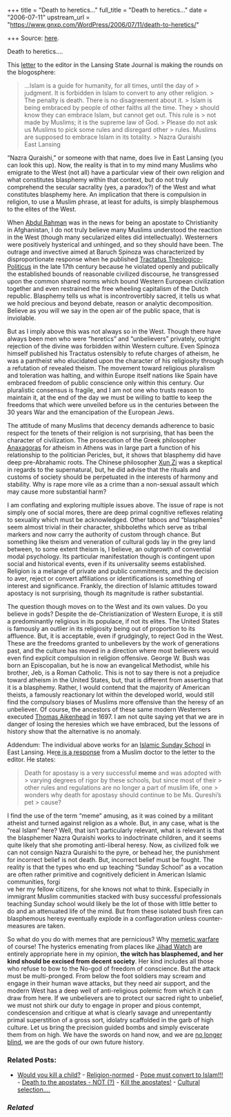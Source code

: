 +++
title = "Death to heretics…"
full_title = "Death to heretics…"
date = "2006-07-11"
upstream_url = "https://www.gnxp.com/WordPress/2006/07/11/death-to-heretics/"

+++
Source: [here](https://www.gnxp.com/WordPress/2006/07/11/death-to-heretics/).

Death to heretics….

This [letter](http://lsj.com/apps/pbcs.dll/article?AID=/20060705/OPINION02/607050335&) to the editor in the Lansing State Journal is making the rounds on the blogosphere:

> …Islam is a guide for humanity, for all times, until the day of > judgment. It is forbidden in Islam to convert to any other religion. > The penalty is death. There is no disagreement about it. >
> Islam is being embraced by people of other faiths all the time. They > should know they can embrace Islam, but cannot get out. This rule is > not made by Muslims; it is the supreme law of God. >
> Please do not ask us Muslims to pick some rules and disregard other > rules. Muslims are supposed to embrace Islam in its totality. >
> Nazra Quraishi  
> East Lansing

“Nazra Quraishi,” or someone with that name, does live in East Lansing (you can look this up). Now, the reality is that in to my mind many Muslims who emigrate to the West (not all) have a particular view of their own religion and what constitutes blasphemy within that context, but do not truly comprehend the secular sacrality (yes, a paradox?) of the West and what constitutes blasphemy here. An implication that there is compulsion in religion, to use a Muslim phrase, at least for adults, is simply blasphemous to the elites of the West.

When [Abdul Rahman](https://en.wikipedia.org/wiki/Abdul_Rahman_%28Apostate%29) was in the news for being an apostate to Christianity in Afghanistan, I do not truly believe many Muslims understood the reaction in the West (though many secularized elites did intellectually). Westerners were positively hysterical and unhinged, and so they should have been. The outrage and invective aimed at Baruch Spinoza was characterized by disproportionate response when he published [Tractatus Theologico-Politicus](http://www.yesselman.com/ttpelws1.htm) in the late 17th century because he violated openly and publically the established bounds of reasonable civilized discourse, he transgressed upon the common shared norms which bound Western European civilization together and even restrained the free wheeling capitalism of the Dutch republic. Blasphemy tells us what is incontrovertibly sacred, it tells us what we hold precious and beyond debate, reason or analytic decomposition. Believe as you will we say in the open air of the public space, that is inviolable.

But as I imply above this was not always so in the West. Though there have always been men who were “heretics” and “unbelievers” privately, outright rejection of the divine was forbidden within Western culture. Even Spinoza himself published his Tractatus ostensibly to refute charges of atheism, he was a pantheist who elucidated upon the character of his religiosity through a refutation of revealed theism. The movement toward religious pluralism and toleration was halting, and within Europe itself nations like Spain have embraced freedom of public conscience only within this century. Our pluralistic consensus is fragile, and I am not one who trusts reason to maintain it, at the end of the day we must be willing to battle to keep the freedoms that which were unveiled before us in the centuries between the 30 years War and the emancipation of the European Jews.

The attitude of many Muslims that decency demands adherence to basic respect for the tenets of their religion is not surprising, that has been the character of civilization. The prosecution of the Greek philosopher [Anaxagoras](https://en.wikipedia.org/wiki/Anaxagoras) for atheism in Athens was in large part a function of his relationship to the politician Pericles, but, it shows that blasphemy did have deep pre-Abrahamic roots. The Chinese philosopher [Xun Zi](https://en.wikipedia.org/wiki/Xunzi) was a skeptical in regards to the supernatural, but, he did advise that the rituals and customs of society should be perpetuated in the interests of harmony and stability. Why is rape more vile as a crime than a non-sexual assault which may cause more substantial harm?

I am conflating and exploring multiple issues above. The issue of rape is not simply one of social mores, there are deep primal cognitive reflexes relating to sexuality which must be acknowledged. Other taboos and “blasphemies” seem almost trivial in their character, shibboleths which serve as tribal markers and now carry the authority of custom through chance. But something like theism and veneration of cultural gods lay in the grey land between, to some extent theism is, I believe, an outgrowth of convential modal psychology. Its particular manifestation though is contingent upon social and historical events, even if its universality seems established. Religion is a melange of private and public commitments, and the decision to aver, reject or convert affiliations or identifications is something of interest and significance. Frankly, the direction of Islamic attitudes toward apostacy is not surprising, though its magnitude is rather substantial.

The question though moves on to the West and its own values. Do you believe in gods? Despite the de-Christianization of Western Europe, it is still a predominantly religious in its populace, if not its elites. The United States is famously an outlier in its religiosity being out of proportion to its affluence. But, it is acceptable, even if grudgingly, to reject God in the West. These are the freedoms granted to unbelievers by the work of generations past, and the culture has moved in a direction where most believers would even find explicit compulsion in religion offensive. George W. Bush was born an Episcopalian, but he is now an evangelical Methodist, while his brother, Jeb, is a Roman Catholic. This is not to say there is not a prejudice toward atheism in the United States, but, that is different from asserting that it is a blasphemy. Rather, I would contend that the majority of American theists, a famously reactionary lot within the developed world, would still find the compulsory biases of Muslims more offensive than the heresy of an unbeliever. Of course, the ancestors of these same modern Westerners executed [Thomas Aikenhead](https://en.wikipedia.org/wiki/Thomas_aikenhead) in 1697. I am not quite saying yet that we are in danger of losing the heresies which we have embraced, but the lessons of history show that the alternative is no anomaly.

Addendum: The individual above works for an [Islamic Sunday School](http://www.lansingislam.com/sunday.htm#timings) in East Lansing. He[re is a response](http://vh10019.sns.gbahn.net/viewtopic.php?t=1829) from a Muslim doctor to the letter to the editor. He states:

> Death for apostasy is a very successful **meme** and was adopted with > varying degrees of rigor by these schools, but since most of their > other rules and regulations are no longer a part of muslim life, one > wonders why death for apostasy should continue to be Ms. Qureshi’s pet > cause?

I find the use of the term “meme” amusing, as it was coined by a militant atheist and turned against religion as a whole. But, in any case, what is the “real Islam” here? Well, that isn’t particularly relevant, what is relevant is that the blasphemer Nazra Quraishi works to indoctrinate children, and it seems quite likely that she promoting anti-liberal heresy. Now, as civilized folk we can not consign Nazra Quraishi to the pyre, or behead her, the punishment for incorrect belief is not death. But, incorrect belief must be fought. The reality is that the types who end up teaching “Sunday School” as a vocation are often rather primitive and cognitively deficient in American Islamic communities, forgi  
ve her my fellow citizens, for she knows not what to think. Especially in immigrant Muslim communities stacked with busy successful professionals teaching Sunday school would likely be the lot of those with little better to do and an attenuated life of the mind. But from these isolated bush fires can blasphemous heresy eventually explode in a conflagoration unless counter-measures are taken.

So what do you do with memes that are pernicious? Why [memetic warfare](https://quantumghosts.blogspot.com/) of course! The hysterics emenating from places like [Jihad Watch](http://jihadwatch.org/) are entirely appropriate here in my opinion, **the witch has blasphemed, and her kind should be excised from decent society**. Her kind includes all those who refuse to bow to the No-god of freedom of conscience. But the attack must be multi-pronged. From below the foot soldiers may scream and engage in their human wave attacks, but they need air support, and the modern West has a deep well of anti-religious polemic from which it can draw from here. If we unbelievers are to protect our sacred right to unbelief, we must not shirk our duty to engage in proper and pious contempt, condescension and critique at what is clearly savage and unrepentantly primal superstition of a gross sort, idolatry scaffolded in the garb of high culture. Let us bring the precision guided bombs and simply eviscerate them from on high. We have the swords on hand now, and we are [no longer blind](https://en.wikipedia.org/wiki/Abul_Alaa_al_Maari), we are the gods of our own future history.

### Related Posts:

- [Would you kill a
  child?](https://www.gnxp.com/WordPress/2006/04/02/would-you-kill-a-child/) - [Religion-normed](https://www.gnxp.com/WordPress/2007/04/23/religion-normed/) - [Pope must convert to
  Islam!!!](https://www.gnxp.com/WordPress/2006/09/17/pope-must-convert-to-islam/) - [Death to the apostates - NOT
  (?)](https://www.gnxp.com/WordPress/2007/07/24/death-to-the-apostates-not/) - [Kill the
  apostates!](https://www.gnxp.com/WordPress/2007/12/12/kill-the-apostates/) - [Cultural
  selection....](https://www.gnxp.com/WordPress/2007/02/25/cultural-selection/)

### *Related*

[](https://www.addtoany.com/add_to/facebook?linkurl=https%3A%2F%2Fwww.gnxp.com%2FWordPress%2F2006%2F07%2F11%2Fdeath-to-heretics%2F&linkname=Death%20to%20heretics%E2%80%A6. "Facebook")[](https://www.addtoany.com/add_to/twitter?linkurl=https%3A%2F%2Fwww.gnxp.com%2FWordPress%2F2006%2F07%2F11%2Fdeath-to-heretics%2F&linkname=Death%20to%20heretics%E2%80%A6. "Twitter")[](https://www.addtoany.com/add_to/email?linkurl=https%3A%2F%2Fwww.gnxp.com%2FWordPress%2F2006%2F07%2F11%2Fdeath-to-heretics%2F&linkname=Death%20to%20heretics%E2%80%A6. "Email")[](https://www.addtoany.com/share)
